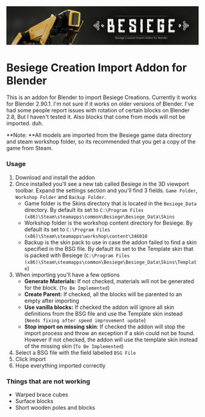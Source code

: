 <img src="readme.assets/thumbnail_skin_update_git.png" alt="thumbnail_skin_update_git" style="zoom: 67%;" />

# Besiege Creation Import Addon for Blender

This is an addon for Blender to import Besiege Creations. Currently it works for Blender 2.90.1. I'm not sure if it works on older versions of Blender. I've had some people report issues with rotation of certain blocks on Blender 2.8, But I haven't tested it. Also blocks that come from mods will not be imported. duh.

**Note: **All models are imported from the Besiege game data directory and steam workshop folder, so its recommended that you get a copy of the game from Steam.

### Usage

1. Download and install the addon
2. Once installed you'll see a new tab called Besiege in the 3D viewport toolbar. Expand the settings section and you'll find 3 fields. `Game Folder`, `Workshop Folder` and `Backup Folder`.
   - Game folder is the Skins directory that is located in the `Besiege_Data` directory. By default its set to `C:\Program Files (x86)\Steam\steamapps\common\Besiege\Besiege_Data\Skins`
   - Workshop folder is the workshop content directory for Besiege. By default its set to `C:\Program Files (x86)\Steam\steamapps\workshop\content\346010`
   - Backup is the skin pack to use in case the addon failed to find a skin specified in the BSG file. By default its set to the Template skin that is packed with Besiege (`C:\Program Files (x86)\Steam\steamapps\common\Besiege\Besiege_Data\Skins\Template`)
3. When importing you'll have a few options
   - **Generate Materials:** If not checked, materials will not be generated for the block. (`To Be Implemented`)
   - **Create Parent:** If checked, all the blocks will be parented to an empty after importing
   - **Use vanilla blocks:** If checked the addon will ignore all skin definitions from the BSG file and use the Template skin instead (`Needs fixing after speed improvement update`)
   - **Stop import on missing skin**: If checked the addon will stop the import process and throw an exception if a skin could not be found. However if not checked, the addon will use the template skin instead of the missing skin (`To Be Implemented`)
4. Select a BSG file with the field labelled `BSG File`
5. Click import
6. Hope everything imported correctly



### Things that are not working

- Warped brace cubes
- Surface blocks
- Short wooden poles and blocks